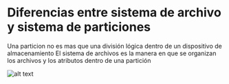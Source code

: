 # Diferencias entre sistema de archivo y sistema de particiones

Una particion no es mas que una división lógica dentro de un dispositivo de almacenamiento
El sistema de archivos es la manera en que se organizan los archivos y los atributos dentro de una partición 

![alt text](https://proxy.duckduckgo.com/iu/?u=https%3A%2F%2Fimage.slidesharecdn.com%2Fharddisk-140120131524-phpapp01%2F95%2Fhard-disk-45-638.jpg%3Fcb%3D1390224036&f=1 "FDSFS")
